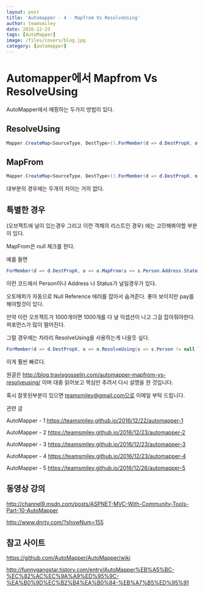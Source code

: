 ```yaml
---
layout: post
title: 'Automapper - 4 - Mapfrom Vs ResolveUsing' 
author: teamsmiley 
date: 2016-12-23
tags: [AutoMapper]
image: /files/covers/blog.jpg
category: {automapper}
---
```

# Automapper에서 Mapfrom Vs ResolveUsing 

AutoMapper에서 매핑하는 두가지 방법이 있다.

## ResolveUsing

```c#
Mapper.CreateMap<SourceType, DestType>().ForMember(d => d.DestPropX, o => o.ResolveUsing(s => s.SourcePropY));
```

## MapFrom

```c#
Mapper.CreateMap<SourceType, DestType>().ForMember(d => d.DestPropX, o => o.MapFrom(s => s.SourcePropY));
```

대부분의 경우에는 두개의 차이는 거의 없다. 

## 특별한 경우 

(오브젝트에 널이 있는경우 그리고 이런 객채의 리스트인 경우) 에는 고민해봐야할 부분이 있다.

MapFrom은 null 체크를 한다. 

예를 들면 

```c#
ForMember(d => d.DestPropX, o => o.MapFrom(s => s.Person.Address.State));
```

이런 코드에서 Person이나 Address 나 Status가 널일경우가 있다. 

오토매퍼가 자동으로 Null Reference 에러를 잡아서 숨겨준다. 좋아 보이지만 pay를 해야할것이 있다. 

만약 이런 오프젝트가 1000개이면 1000개를 다 널 익셉션이 나고 그걸 잡아줘야한다.  퍼포먼스가 많이 떨어진다.

그럴 경우에는 차라리 ResolveUsing을 사용하는게 나을듯 싶다.

```c#
ForMember(d => d.DestPropX, o => o.ResolveUsing(s => s.Person != null ? s.Person.Address.State : null ));
```

이게 훨씬 빠르다. 

원글은 <http://blog.travisgosselin.com/automapper-mapfrom-vs-resolveusing/> 이며 대충 읽어보고 핵심만 추려서 다시 설명을 한 것입니다.

혹시 잘못된부분이 있으면 teamsmiley@gmail.com으로 이메일 부탁 드립니다.

관련 글
 
AutoMapper - 1 <https://teamsmiley.github.io/2016/12/22/automapper-1>

AutoMapper - 2 <https://teamsmiley.github.io/2016/12/23/automapper-2> 

AutoMapper - 3 <https://teamsmiley.github.io/2016/12/23/automapper-3>

AutoMapper - 4 <https://teamsmiley.github.io/2016/12/23/automapper-4>

AutoMapper - 5 <https://teamsmiley.github.io/2016/12/26/automapper-5>

## 동영상 강의

http://channel9.msdn.com/posts/ASPNET-MVC-With-Community-Tools-Part-10-AutoMapper

http://www.dnrtv.com/?showNum=155

## 참고 사이트 

https://github.com/AutoMapper/AutoMapper/wiki

http://funnygangstar.tistory.com/entry/AutoMapper%EB%A5%BC-%EC%82%AC%EC%9A%A9%ED%95%9C-%EA%B0%9D%EC%B2%B4%EA%B0%84-%EB%A7%B5%ED%95%91













